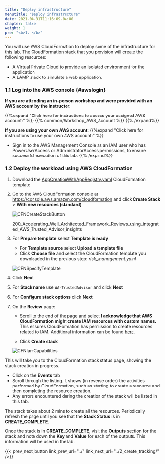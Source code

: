```yaml
---
title: "Deploy infrastructure"
menutitle: "Deploy infrastructure"
date: 2021-08-31T11:16:09-04:00
chapter: false
weight: 1
pre: "<b>1. </b>"
---
```

You will use AWS CloudFormation to deploy some of the infrastructure for this lab. The CloudFormation stack that you provision will create the following resources:

* A Virtual Private Cloud to provide an isolated environment for the application
* A LAMP stack to simulate a web application.

### 1.1 Log into the AWS console {#awslogin}

**If you are attending an in-person workshop and were provided with an AWS account by the instructor**:

{{%expand "Click here for instructions to access your assigned AWS account:" %}} {{% common/Workshop_AWS_Account %}} {{% /expand%}}

**If you are using your own AWS account**:
{{%expand "Click here for instructions to use your own AWS account:" %}}
* Sign in to the AWS Management Console as an IAM user who has PowerUserAccess or AdministratorAccess permissions, to ensure successful execution of this lab.
{{% /expand%}}

### 1.2 Deploy the workload using AWS CloudFormation
1. Download the [AppCreationWithAppRegistry.yaml](/watool/200_Accelerating_Well_Architected_Framework_Reviews_using_integrated_AWS_Trusted_Advisor_insights/Code/AppCreationWithAppRegistry.yaml) CloudFormation template
1. Go to the AWS CloudFormation console at <https://console.aws.amazon.com/cloudformation> and click **Create Stack** > **With new resources (standard)**

    ![CFNCreateStackButton](/watool/200_Accelerating_Well_Architected_Framework_Reviews_using_integrated_AWS_Trusted_Advisor_insights/Images/CFNCreateStackButton.png)

    200_Accelerating_Well_Architected_Framework_Reviews_using_integrated_AWS_Trusted_Advisor_insights

1. For **Prepare template** select **Template is ready**

    * For **Template source** select **Upload a template file**
    * Click **Choose file** and select the CloudFormation template you downloaded in the previous step: *risk_management.yaml*

    ![CFNSpecifyTemplate](/watool/200_Accelerating_Well_Architected_Framework_Reviews_using_integrated_AWS_Trusted_Advisor_insights/Images/CFNUploadTemplateFile.png)

1. Click **Next**
1. For **Stack name** use `WA-TrustedAdvisor` and click **Next**
1. For **Configure stack options** click **Next**
1. On the **Review** page:
    * Scroll to the end of the page and select **I acknowledge that AWS CloudFormation might create IAM resources with custom names.** This ensures CloudFormation has permission to create resources related to IAM. Additional information can be found [here](https://docs.aws.amazon.com/AWSCloudFormation/latest/APIReference/API_CreateStack.html).

    * Click **Create stack**

    ![CFNIamCapabilities](/watool/200_Accelerating_Well_Architected_Framework_Reviews_using_integrated_AWS_Trusted_Advisor_insights/Images/CFNIamCapabilities.png)

This will take you to the CloudFormation stack status page, showing the stack creation in progress.

  * Click on the **Events** tab
  * Scroll through the listing. It shows (in reverse order) the activities performed by CloudFormation, such as starting to create a resource and then completing the resource creation.
  * Any errors encountered during the creation of the stack will be listed in this tab.

The stack takes about 2 mins to create all the resources. Periodically refresh the page until you see that the **Stack Status** is in **CREATE_COMPLETE**.

Once the stack is in **CREATE_COMPLETE**, visit the **Outputs** section for the stack and note down the **Key** and **Value** for each of the outputs. This information will be used in the lab.

{{< prev_next_button link_prev_url="../" link_next_url="../2_create_tracking/" />}}
